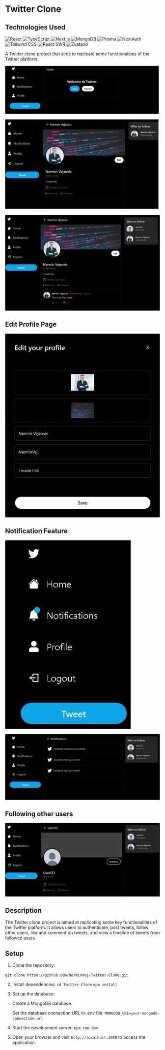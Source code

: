 # Twitter Clone

## Technologies Used

![React](https://img.shields.io/badge/-ReactJs-61DAFB?logo=react&logoColor=white&style=for-the-badge) ![TypeScript](https://img.shields.io/badge/-TypeScript-3178C6?logo=typescript&logoColor=white&style=for-the-badge) ![Next.js](https://img.shields.io/badge/-Next.js-000000?logo=nextdotjs&logoColor=white&style=for-the-badge) ![MongoDB](https://img.shields.io/badge/-MongoDB-47A248?logo=mongodb&logoColor=white&style=for-the-badge) ![Prisma](https://img.shields.io/badge/-Prisma-1B222D?logo=prisma&logoColor=white&style=for-the-badge) ![NextAuth](https://img.shields.io/badge/-NextAuth-000000?logo=nextdotjs&logoColor=white&style=for-the-badge) ![Tailwind CSS](https://img.shields.io/badge/-Tailwind%20CSS-38B2AC?logo=tailwind-css&logoColor=white&style=for-the-badge) ![React SWR](https://img.shields.io/badge/-React%20SWR-FF4154?logo=react&logoColor=white&style=for-the-badge) ![Zustand](https://img.shields.io/badge/-Zustand-FFD43B?logo=react&logoColor=white&style=for-the-badge)


A Twitter clone project that aims to replicate some functionalities of the Twitter platform.


![](Attachments/TwitterStartingpagenotloggedin.png)

![](Attachments/ProfilePage.png)

![](Attachments/ProfilePagewithTweet.png)

## Edit Profile Page

![](Attachments/EditProfilePage.png)

## Notification Feature

![](Attachments/NotificationFeature.png)

![](Attachments/NotificationPage2.png)

## Following other users

![](Attachments/FollowingOtherUsers.png)



## Description

The Twitter clone project is aimed at replicating some key functionalities of the Twitter platform. It allows users to authenticate, post tweets, follow other users, like and comment on tweets, and view a timeline of tweets from followed users.

## Setup

1. Clone the repository:

`git clone https://github.com/NerminVej/Twitter-Clone.git`



2. Install dependencies:
`cd Twitter-Clone`
`npm install`

3. Set up the database:

   Create a MongoDB database.

   Set the database connection URL in .env file:
   `MONGODB_URI=your-mongodb-connection-url`

4. Start the development server:
   `npm run dev`

5. Open your browser and visit `http://localhost:3000` to access the application.
